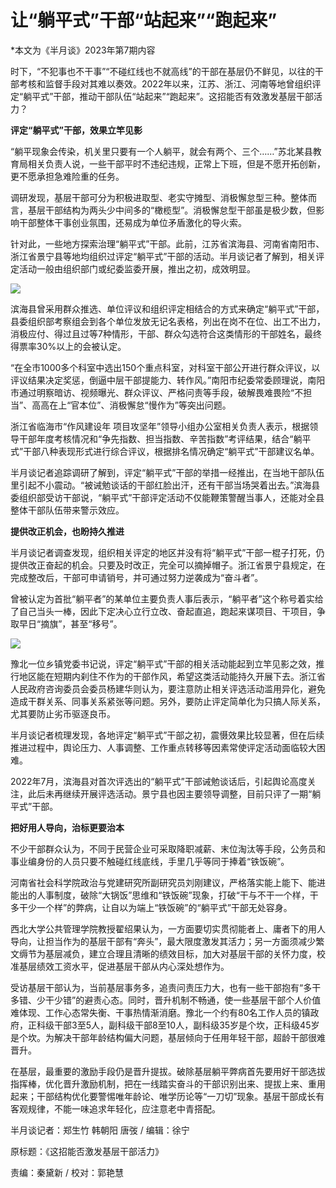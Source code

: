 # 让“躺平式”干部“站起来”“跑起来”

*本文为《半月谈》2023年第7期内容

时下，“不犯事也不干事”“不碰红线也不就高线”的干部在基层仍不鲜见，以往的干部考核和监督手段对其难以奏效。2022年以来，江苏、浙江、河南等地曾组织评定“躺平式”干部，推动干部队伍“站起来”“跑起来”。这招能否有效激发基层干部活力？

**评定“躺平式”干部，效果立竿见影**

“躺平现象会传染，机关里只要有一个人躺平，就会有两个、三个……”苏北某县教育局相关负责人说，一些干部平时不违纪违规，正常上下班，但是不愿开拓创新，更不愿承担急难险重的任务。

调研发现，基层干部可分为积极进取型、老实守摊型、消极懈怠型三种。整体而言，基层干部结构为两头少中间多的“橄榄型”。消极懈怠型干部虽是极少数，但影响干部整体干事创业氛围，还易成为单位矛盾激化的导火索。

针对此，一些地方探索治理“躺平式”干部。此前，江苏省滨海县、河南省南阳市、浙江省景宁县等地均组织过评定“躺平式”干部的活动。半月谈记者了解到，相关评定活动一般由组织部门或纪委监委开展，推出之初，成效明显。

![](https://inews.gtimg.com/newsapp_bt/0/15778050058/1000)

滨海县曾采用群众推选、单位评议和组织评定相结合的方式来确定“躺平式”干部，县委组织部考察组会到各个单位发放无记名表格，列出在岗不在位、出工不出力，消极应付、得过且过等7种情形，干部、群众勾选符合这类情形的干部姓名，最终得票率30%以上的会被认定。

“在全市1000多个科室中选出150个重点科室，对科室干部公开进行群众评议，以评议结果决定奖惩，倒逼中层干部提能力、转作风。”南阳市纪委常委顾理说，南阳市通过明察暗访、视频曝光、群众评议、严格问责等手段，破解畏难畏险“不担当”、高高在上“官本位”、消极懈怠“慢作为”等突出问题。

浙江省临海市“作风建设年
项目攻坚年”领导小组办公室相关负责人表示，根据领导干部年度考核情况和“争先指数、担当指数、辛苦指数”考评结果，结合“躺平式”干部八种表现形式进行综合评议，根据排名情况确定“躺平式”干部建议名单。

半月谈记者追踪调研了解到，评定“躺平式”干部的举措一经推出，在当地干部队伍里引起不小震动。“被诫勉谈话的干部红脸出汗，还有干部当场哭着出去。”滨海县委组织部受访干部说，“躺平式”干部评定活动不仅能鞭策警醒当事人，还能对全县整体干部队伍带来警示效应。

**提供改正机会，也盼持久推进**

半月谈记者调查发现，组织相关评定的地区并没有将“躺平式”干部一棍子打死，仍提供改正奋起的机会。只要及时改正，完全可以摘掉帽子。浙江省景宁县规定，在完成整改后，干部可申请销号，并可通过努力逆袭成为“奋斗者”。

曾被认定为首批“躺平者”的某单位主要负责人事后表示，“躺平者”这个称号着实给了自己当头一棒，因此下定决心立行立改、奋起直追，跑起来谋项目、干项目，争取早日“摘旗”，甚至“移号”。

![](https://inews.gtimg.com/newsapp_bt/0/15778050061/1000)

豫北一位乡镇党委书记说，评定“躺平式”干部的相关活动能起到立竿见影之效，推行地区能在短期内刹住不作为的干部作风，希望这类活动能持久开展下去。浙江省人民政府咨询委员会委员杨建华则认为，要注意防止相关评选活动滥用异化，避免造成干群关系、同事关系紧张等问题。另外，要防止评定简单化为只搞人际关系，尤其要防止劣币驱逐良币。

半月谈记者梳理发现，各地评定“躺平式”干部之初，震慑效果比较显著，但在后续推进过程中，舆论压力、人事调整、工作重点转移等因素常使评定活动面临较大困难。

2022年7月，滨海县对首次评选出的“躺平式”干部诫勉谈话后，引起舆论高度关注，此后未再继续开展评选活动。景宁县也因主要领导调整，目前只评了一期“躺平式”干部。

**把好用人导向，治标更要治本**

不少干部群众认为，不同于民营企业可采取降职减薪、末位淘汰等手段，公务员和事业编身份的人员只要不触碰红线底线，手里几乎等同于捧着“铁饭碗”。

河南省社会科学院政治与党建研究所副研究员刘刚建议，严格落实能上能下、能进能出的人事制度，破除“大锅饭”思维和“铁饭碗”现象，打破“干与不干一个样，干多干少一个样”的弊病，让自以为端上“铁饭碗”的“躺平式”干部无处容身。

西北大学公共管理学院教授翟绍果认为，一方面要切实贯彻能者上、庸者下的用人导向，让担当作为的基层干部有“奔头”，最大限度激发其活力；另一方面须减少繁文缛节为基层减负，建立合理且清晰的绩效目标，加大对基层干部的关怀力度，校准基层绩效工资水平，促进基层干部从内心深处想作为。

受访基层干部认为，当前基层事务多，追责问责压力大，也有一些干部抱有“多干多错、少干少错”的避责心态。同时，晋升机制不畅通，使一些基层干部个人价值难体现、工作心态常失衡、干事热情渐消磨。豫北一个约有80名工作人员的镇政府，正科级干部3至5人，副科级干部8至10人，副科级35岁是个坎，正科级45岁是个坎。为解决干部年龄结构偏大问题，基层倾向于任用年轻干部，超龄干部很难晋升。

在基层，最重要的激励手段仍是晋升提拔。破除基层躺平弊病首先要用好干部选拔指挥棒，优化晋升激励机制，把在一线踏实奋斗的干部识别出来、提拔上来、重用起来；干部结构优化要警惕唯年龄论、唯学历论等“一刀切”现象。基层干部成长有客观规律，不能一味追求年轻化，应注意老中青搭配。

半月谈记者：郑生竹 韩朝阳 唐弢 / 编辑：徐宁

原标题：《这招能否激发基层干部活力》

责编：秦黛新 / 校对：郭艳慧

